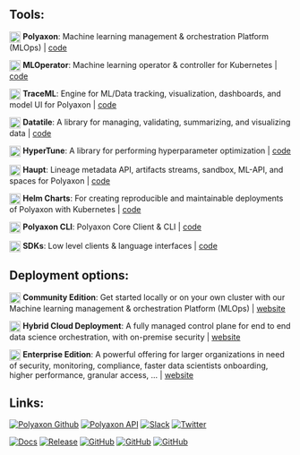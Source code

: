 ## Tools:

<img width="20px" style="vertical-align: text-top;" src="https://raw.githubusercontent.com/polyaxon/polyaxon/master/artifacts/logos/polyaxon.svg"/> **Polyaxon**: Machine learning management & orchestration Platform (MLOps) | [code](https://github.com/polyaxon/polyaxon)

<img width="20px" style="vertical-align: text-top;" src="https://raw.githubusercontent.com/polyaxon/polyaxon/master/artifacts/logos/mloperator.svg"/> **MLOperator**: Machine learning operator & controller for Kubernetes | [code](https://github.com/polyaxon/mloperator)

<img width="20px" style="vertical-align: text-top;" src="https://raw.githubusercontent.com/polyaxon/polyaxon/master/artifacts/logos/traceml.svg"/> **TraceML**: Engine for ML/Data tracking, visualization, dashboards, and model UI for Polyaxon | [code](https://github.com/polyaxon/traceml)

<img width="20px" style="vertical-align: text-top;" src="https://raw.githubusercontent.com/polyaxon/polyaxon/master/artifacts/logos/datatile.svg"/> **Datatile**: A library for managing, validating, summarizing, and visualizing data | [code](https://github.com/polyaxon/datatile)

<img width="20px" style="vertical-align: text-top;" src="https://raw.githubusercontent.com/polyaxon/polyaxon/master/artifacts/logos/hypertune.svg"/> **HyperTune**: A library for performing hyperparameter optimization | [code](https://github.com/polyaxon/hypertune)

<img width="20px" style="vertical-align: text-top;" src="https://raw.githubusercontent.com/polyaxon/polyaxon/master/artifacts/logos/haupt.svg"/> **Haupt**: Lineage metadata API, artifacts streams, sandbox, ML-API, and spaces for Polyaxon | [code](https://github.com/polyaxon/haupt)

<img width="20px" style="vertical-align: text-top;" src="https://raw.githubusercontent.com/polyaxon/polyaxon/master/artifacts/logos/helm.svg"/> **Helm Charts**: For creating reproducible and maintainable deployments of Polyaxon with Kubernetes | [code](https://github.com/polyaxon/charts)

<img width="20px" style="vertical-align: text-top;" src="https://raw.githubusercontent.com/polyaxon/polyaxon/master/artifacts/logos/cli.svg"/> **Polyaxon CLI**: Polyaxon Core Client & CLI | [code](https://github.com/polyaxon/cli)

<img width="20px" style="vertical-align: text-top;" src="https://raw.githubusercontent.com/polyaxon/polyaxon/master/artifacts/logos/sdks.svg"/> **SDKs**: Low level clients & language interfaces | [code](https://github.com/polyaxon/sdks)

## Deployment options:

<img width="20px" style="vertical-align: text-top;" src="https://raw.githubusercontent.com/polyaxon/polyaxon/master/artifacts/logos/github.svg"/> **Community Edition**: Get started locally or on your own cluster with our Machine learning management & orchestration Platform (MLOps) | [website](https://polyaxon.com/polyaxon-ce/)

<img width="20px" style="vertical-align: text-top;" src="https://raw.githubusercontent.com/polyaxon/polyaxon/master/artifacts/logos/cloud.svg"/> **Hybrid Cloud Deployment**: A fully managed control plane for end to end data science orchestration, with on-premise security | [website](https://polyaxon.com/polyaxon-cloud/)

<img width="20px" style="vertical-align: text-top;" src="https://raw.githubusercontent.com/polyaxon/polyaxon/master/artifacts/logos/ee.svg"/> **Enterprise Edition**: A powerful offering for larger organizations in need of security, monitoring, compliance, faster data scientists onboarding, higher performance, granular access, ...  | [website](https://polyaxon.com/polyaxon-ee/)

## Links:

[![Polyaxon Github](https://img.shields.io/github/stars/polyaxon?style=social)]([https://hub.docker.com/r/polyaxon/polyaxon-api](https://github.com/polyaxon))
[![Polyaxon API](https://img.shields.io/badge/Dokcer-25M+-white?style=social&logo=docker)](https://hub.docker.com/r/polyaxon)
[![Slack](https://img.shields.io/badge/Slack-1.5k+-white?style=social&logo=slack)](https://polyaxon.com/slack/)
[![Twitter](https://img.shields.io/twitter/follow/polyaxonAI?style=social)](https://twitter.com/PolyaxonAI)


[![Docs](https://img.shields.io/badge/docs-stable-brightgreen.svg?style=flat&longCache=true)](https://polyaxon.com/docs/)
[![Release](https://img.shields.io/badge/release-v1.21.0-brightgreen.svg?longCache=true)](https://polyaxon.com/docs/releases/1-20/)
[![GitHub](https://img.shields.io/badge/issue_tracker-github-blue?style=flat&logo=github&longCache=true)](https://github.com/polyaxon/polyaxon/issues)
[![GitHub](https://img.shields.io/badge/discussions-github-blue?style=flat&logo=github&longCache=true)](https://github.com/orgs/polyaxon/discussions/)
[![GitHub](https://img.shields.io/badge/roadmap-github-blue?style=flat&logo=github&longCache=true)](https://github.com/orgs/polyaxon/projects/5)
